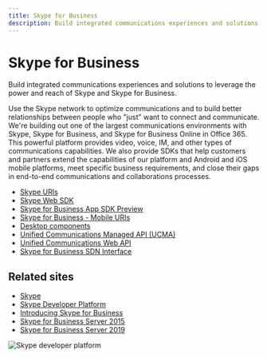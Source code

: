 ```yaml
---
title: Skype for Business
description: Build integrated communications experiences and solutions to leverage the power and reach of Skype and Skype for Business.
---
```


# Skype for Business

Build integrated communications experiences and solutions to leverage the power and reach of Skype and Skype for Business.

Use the Skype network to optimize communications and to build better relationships between people who "just" want to connect and communicate. We're building out one of the largest communications environments with Skype, Skype for Business, and Skype for Business Online in Office 365. This powerful platform provides video, voice, IM, and other types of communications capabilities. We also provide SDKs that help customers and partners extend the capabilities of our platform and Android and iOS mobile platforms, meet specific business requirements, and close their gaps in end-to-end communications and collaborations processes.

- [Skype URIs](/skype-sdk/skypeuris/skypeuris)
- [Skype Web SDK](WebSDK/docs/SkypeWebSDK.md)
- [Skype for Business App SDK Preview](AppSDK/SkypeAppSDK.md)
- [Skype for Business - Mobile URIs](Skype-For-Business-Uris/SfBMobileURI.md)
- [Desktop components](/lync/desktop/lync-2013-sdk-documentation)
- [Unified Communications Managed API (UCMA)](/skype-sdk/ucma/unified-communications-managed-api-ucma-5-0-sdk-documentation)
- [Unified Communications Web API](ucwa/UnifiedCommunicationsWebAPI2_0.md)
- [Skype for Business SDN Interface](SDN/articles/skype-for-business-sdn-interface.md)


## Related sites

- [Skype](https://www.skype.com/en/)
- [Skype Developer Platform](https://developer.microsoft.com/skype)
- [Introducing Skype for Business](https://www.skype.com/en/blogs/)
- [Skype for Business Server 2015](/SkypeForBusiness/skype-for-business-server-2015)
- [Skype for Business Server 2019](/SkypeForBusiness/skype-for-business-server-2019)

![Skype developer platform](images/skype.png)


